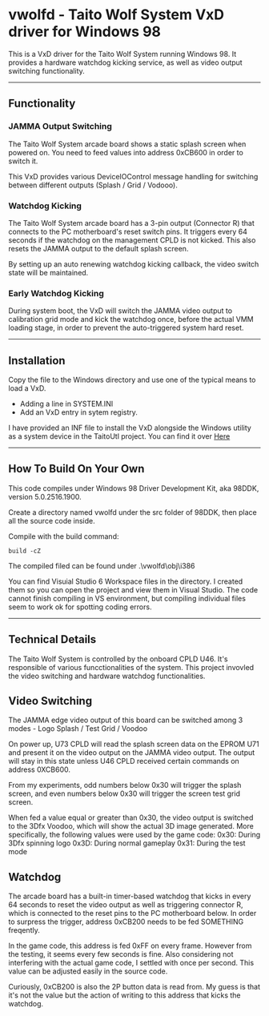 # vwolfd - Taito Wolf System VxD driver for Windows 98

This is a VxD driver for the Taito Wolf System running Windows 98. It provides a hardware watchdog kicking service, as well as video output switching functionality.

-------------

## Functionality

### JAMMA Output Switching

The Taito Wolf System arcade board shows a static splash screen when powered on. You need to feed values into address 0xCB600 in order to switch it.

This VxD provides various DeviceIOControl message handling for switching between different outputs (Splash / Grid / Vodooo).

### Watchdog Kicking

The Taito Wolf System arcade board has a 3-pin output (Connector R) that connects to the PC motherboard's reset switch pins. It triggers every 64 seconds if the watchdog on the management CPLD is not kicked. This also resets the JAMMA output to the default splash screen.

By setting up an auto renewing watchdog kicking callback, the video switch state will be maintained.

### Early Watchdog Kicking

During system boot, the VxD will switch the JAMMA video output to calibration grid mode and kick the watchdog once, before the actual VMM loading stage, in order to prevent the auto-triggered system hard reset.

-------------

## Installation

Copy the file to the Windows directory and use one of the typical means to load a VxD.
- Adding a line in SYSTEM.INI
- Add an VxD entry in sytem registry.

I have provided an INF file to install the VxD alongside the Windows utility as a system device in the TaitoUtl project. You can find it over [Here](https://github.com/jeffqchen/TaitoUtl)

-------------

## How To Build On Your Own

This code compiles under Windows 98 Driver Development Kit, aka 98DDK, version 5.0.2516.1900.

Create a directory named vwolfd under the src folder of 98DDK, then place all the source code inside.

Compile with the build command:

```
build -cZ
```

The compiled filed can be found under .\vwolfd\obj\i386

You can find Visuial Studio 6 Workspace files in the directory. I created them so you can open the project and view them in Visual Studio. The code cannot finish compiling in VS environment, but compiling individual files seem to work ok for spotting coding errors.

-------------

## Technical Details

The Taito Wolf System is controlled by the onboard CPLD U46. It's responsible of various funcctionalities of the system. This project invovled the video switching and hardware watchdog functionalities.

## Video Switching

The JAMMA edge video output of this board can be switched among 3 modes - Logo Splash / Test Grid / Voodoo

On power up, U73 CPLD will read the splash screen data on the EPROM U71 and present it on the video output on the JAMMA video output. The output will stay in this state unless U46 CPLD received certain commands on address 0XCB600.

From my experiments, odd numbers below 0x30 will trigger the splash screen, and even numbers below 0x30 will trigger the screen test grid screen.

When fed a value equal or greater than 0x30, the video output is switched to the 3Dfx Voodoo, which will show the actual 3D image generated. More specifically, the following values were used by the game code:
0x30: During 3Dfx spinning logo
0x3D: During normal gameplay
0x31: During the test mode

## Watchdog

The arcade board has a built-in timer-based watchdog that kicks in every 64 seconds to reset the video output as well as triggering connector R, which is connected to the reset pins to the PC motherboard below. In order to surpress the trigger, address 0xCB200 needs to be fed SOMETHING freqently.

In the game code, this address is fed 0xFF on every frame. However from the testing, it seems every few seconds is fine. Also considering not interfering with the actual game code, I settled with once per second. This value can be adjusted easily in the source code.

Curiously, 0xCB200 is also the 2P button data is read from. My guess is that it's not the value but the action of writing to this address that kicks the watchdog.
